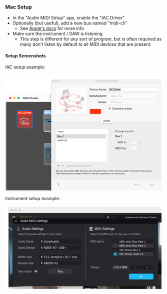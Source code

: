 
### Mac Setup

* In the "Audio MIDI Setup" app, enable the "IAC Driver"
* Optionally (but useful), add a new bus named "midi-cli"
  - See [Apple's docs](https://support.apple.com/guide/audio-midi-setup/) for more info
* Make sure the instrument / DAW is listening
  - This step is different for any sort of program, but is often required as many don't listen by default to all MIDI devices that are present.

#### Setup Screenshots

IAC setup example:

<img width=500 src="./screenshot-iac-setup.png">

Instrument setup example:

<img width=500 src="./screenshot-instrument-setup.png">

